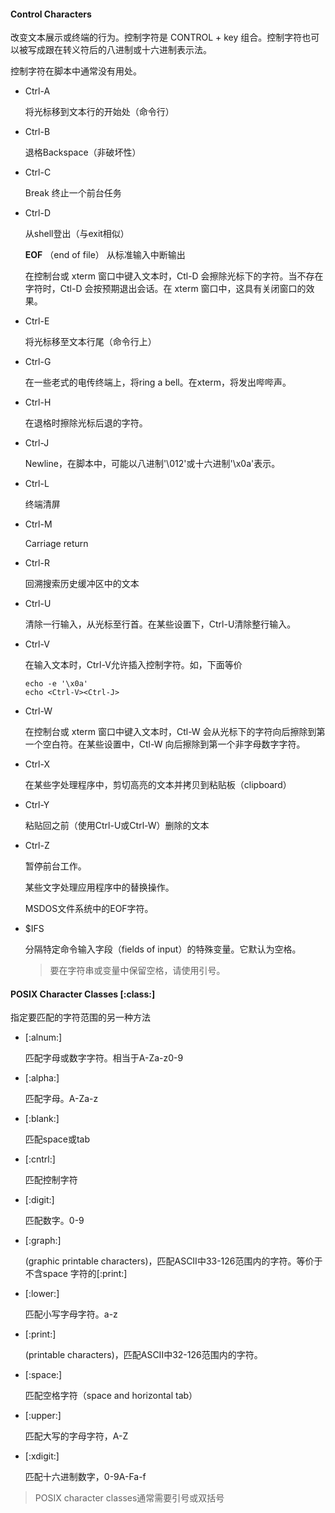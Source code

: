 #### Control Characters

改变文本展示或终端的行为。控制字符是 CONTROL + key 组合。控制字符也可以被写成跟在转义符后的八进制或十六进制表示法。

控制字符在脚本中通常没有用处。

- Ctrl-A
  
  将光标移到文本行的开始处（命令行）

- Ctrl-B
  
  退格Backspace（非破坏性）

- Ctrl-C
  
  Break 终止一个前台任务

- Ctrl-D
  
  从shell登出（与exit相似）
  
  **EOF** （end of file） 从标准输入中断输出
  
  在控制台或 xterm 窗口中键入文本时，Ctl-D 会擦除光标下的字符。当不存在字符时，Ctl-D 会按预期退出会话。在 xterm 窗口中，这具有关闭窗口的效果。

- Ctrl-E
  
  将光标移至文本行尾（命令行上）

- Ctrl-G
  
  在一些老式的电传终端上，将ring a bell。在xterm，将发出哔哔声。

- Ctrl-H
  
  在退格时擦除光标后退的字符。

- Ctrl-J
  
  Newline，在脚本中，可能以八进制'\012'或十六进制'\x0a'表示。

- Ctrl-L
  
  终端清屏

- Ctrl-M
  
  Carriage return

- Ctrl-R
  
  回溯搜索历史缓冲区中的文本

- Ctrl-U
  
  清除一行输入，从光标至行首。在某些设置下，Ctrl-U清除整行输入。

- Ctrl-V
  
  在输入文本时，Ctrl-V允许插入控制字符。如，下面等价
  
  ```shell
  echo -e '\x0a'
  echo <Ctrl-V><Ctrl-J>
  ```

- Ctrl-W
  
  在控制台或 xterm 窗口中键入文本时，Ctl-W 会从光标下的字符向后擦除到第一个空白符。在某些设置中，Ctl-W 向后擦除到第一个非字母数字字符。

- Ctrl-X
  
  在某些字处理程序中，剪切高亮的文本并拷贝到粘贴板（clipboard）

- Ctrl-Y
  
  粘贴回之前（使用Ctrl-U或Ctrl-W）删除的文本

- Ctrl-Z
  
  暂停前台工作。
  
  某些文字处理应用程序中的替换操作。
  
  MSDOS文件系统中的EOF字符。

- $IFS
  
  分隔特定命令输入字段（fields of input）的特殊变量。它默认为空格。
  
  > 要在字符串或变量中保留空格，请使用引号。
  
  

#### POSIX Character Classes [:class:]

指定要匹配的字符范围的另一种方法

- [:alnum:]
  
  匹配字母或数字字符。相当于A-Za-z0-9

- [:alpha:]
  
  匹配字母。A-Za-z

- [:blank:]
  
  匹配space或tab

- [:cntrl:]
  
  匹配控制字符

- [:digit:]
  
  匹配数字。0-9

- [:graph:]
  
  (graphic printable characters)，匹配ASCII中33-126范围内的字符。等价于不含space 字符的[:print:]

- [:lower:]
  
  匹配小写字母字符。a-z

- [:print:]
  
  (printable characters)，匹配ASCII中32-126范围内的字符。

- [:space:]
  
  匹配空格字符（space and horizontal tab）

- [:upper:]
  
  匹配大写的字母字符，A-Z

- [:xdigit:]
  
  匹配十六进制数字，0-9A-Fa-f

> POSIX character classes通常需要引号或双括号



